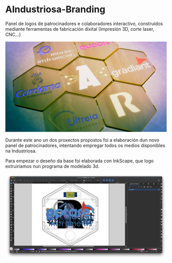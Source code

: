# AIndustriosa-Branding
Panel de logos de patrocinadores e colaboradores interactivo, construidos mediante ferramentas de fabricación dixital (Impresión 3D, corte laser, CNC…)

<img src="./images/render.jpg" width="1000" />

Durante este ano un dos proxectos propostos foi a elaboración dun novo panel de patrocinadores, intentando empregar todos os medios disponibles na Industriosa.

Para empezar o deseño da base foi elaborada con InkScape, que logo extruiríamos nun programa de modelado 3d.

<img src="./images/inkscape.png" width="1000" />